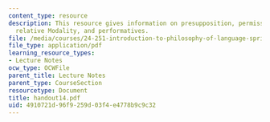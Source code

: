 ```yaml
---
content_type: resource
description: This resource gives information on presupposition, permissibility,  vagueness,
  relative Modality, and performatives.
file: /media/courses/24-251-introduction-to-philosophy-of-language-spring-2005/4910721d96f9259d03f4e4778b9c9c32_handout14.pdf
file_type: application/pdf
learning_resource_types:
- Lecture Notes
ocw_type: OCWFile
parent_title: Lecture Notes
parent_type: CourseSection
resourcetype: Document
title: handout14.pdf
uid: 4910721d-96f9-259d-03f4-e4778b9c9c32
---
```

